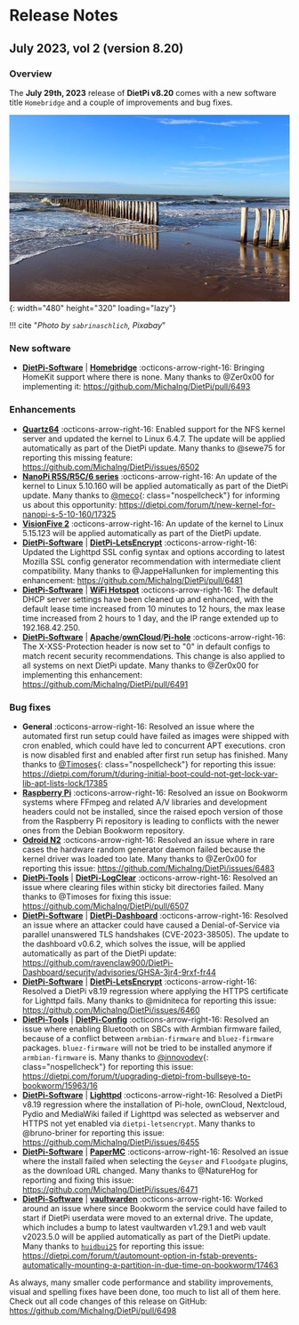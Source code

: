 # Release Notes

## July 2023, vol 2 (version 8.20)

### Overview

The **July 29th, 2023** release of **DietPi v8.20** comes with a new software title `Homebridge` and a couple of improvements and bug fixes.

![Netherlands North Sea](../assets/images/dietpi-release-v8_20.jpg){: width="480" height="320" loading="lazy"}

!!! cite "*Photo by `sabrinaschlich`, Pixabay*"

### New software

- [**DietPi-Software**](../../dietpi_tools/software_installation/#dietpi-software) | [**Homebridge**](../../software/home_automation/#homebridge) :octicons-arrow-right-16: Bringing HomeKit support where there is none. Many thanks to @Zer0x00 for implementing it: <https://github.com/MichaIng/DietPi/pull/6493>

### Enhancements

- [**Quartz64**](../../hardware/#pine64) :octicons-arrow-right-16: Enabled support for the NFS kernel server and updated the kernel to Linux 6.4.7. The update will be applied automatically as part of the DietPi update. Many thanks to @sewe75 for reporting this missing feature: <https://github.com/MichaIng/DietPi/issues/6502>
- [**NanoPi R5S/R5C/6 series**](../../hardware/#nanopi-series-friendlyelec) :octicons-arrow-right-16: An update of the kernel to Linux 5.10.160 will be applied automatically as part of the DietPi update. Many thanks to [@meco](https://dietpi.com/forum/u/meco){: class="nospellcheck"} for informing us about this opportunity: <https://dietpi.com/forum/t/new-kernel-for-nanopi-s-5-10-160/17325>
- [**VisionFive 2**](../../hardware/#starfive) :octicons-arrow-right-16: An update of the kernel to Linux 5.15.123 will be applied automatically as part of the DietPi update.
- [**DietPi-Software**](../../dietpi_tools/software_installation/#dietpi-software) | [**DietPi-LetsEncrypt**](../../software/system_security/#lets-encrypt) :octicons-arrow-right-16: Updated the Lighttpd SSL config syntax and options according to latest Mozilla SSL config generator recommendation with intermediate client compatibility. Many thanks to @JappeHallunken for implementing this enhancement: <https://github.com/MichaIng/DietPi/pull/6481>
- [**DietPi-Software**](../../dietpi_tools/software_installation/#dietpi-software) | [**WiFi Hotspot**](../../software/advanced_networking/#wifi-hotspot) :octicons-arrow-right-16: The default DHCP server settings have been cleaned up and enhanced, with the default lease time increased from 10 minutes to 12 hours, the max lease time increased from 2 hours to 1 day, and the IP range extended up to 192.168.42.250.
- [**DietPi-Software**](../../dietpi_tools/software_installation/#dietpi-software) | [**Apache**](../../software/webserver_stack/#apache)/[**ownCloud**](../../software/cloud/#owncloud)/[**Pi-hole**](../../software/dns_servers/#pi-hole) :octicons-arrow-right-16: The X-XSS-Protection header is now set to "0" in default configs to match recent security recommendations. This change is also applied to all systems on next DietPi update. Many thanks to @Zer0x00 for implementing this enhancement: <https://github.com/MichaIng/DietPi/pull/6491>

### Bug fixes

- **General** :octicons-arrow-right-16: Resolved an issue where the automated first run setup could have failed as images were shipped with cron enabled, which could have led to concurrent APT executions. cron is now disabled first and enabled after first run setup has finished. Many thanks to [@Timoses](https://dietpi.com/forum/u/Timoses){: class="nospellcheck"} for reporting this issue: <https://dietpi.com/forum/t/during-initial-boot-could-not-get-lock-var-lib-apt-lists-lock/17385>
- [**Raspberry Pi**](../../hardware/#raspberry-pi) :octicons-arrow-right-16: Resolved an issue on Bookworm systems where FFmpeg and related A/V libraries and development headers could not be installed, since the raised epoch version of those from the Raspberry Pi repository is leading to conflicts with the newer ones from the Debian Bookworm repository.
- [**Odroid N2**](../../hardware/#odroid) :octicons-arrow-right-16: Resolved an issue where in rare cases the hardware random generator daemon failed because the kernel driver was loaded too late. Many thanks to @Zer0x00 for reporting this issue: <https://github.com/MichaIng/DietPi/issues/6483>
- [**DietPi-Tools**](../../dietpi_tools/) | [**DietPi-LogClear**](../../dietpi_tools/system_maintenance/#dietpi-log-clear) :octicons-arrow-right-16: Resolved an issue where clearing files within sticky bit directories failed. Many thanks to @Timoses for fixing this issue: <https://github.com/MichaIng/DietPi/pull/6507>
- [**DietPi-Software**](../../dietpi_tools/software_installation/#dietpi-software) | [**DietPi-Dashboard**](../../software/system_stats/#dietpi-dashboard) :octicons-arrow-right-16: Resolved an issue where an attacker could have caused a Denial-of-Service via parallel unanswered TLS handshakes (CVE-2023-38505). The update to the dashboard v0.6.2, which solves the issue, will be applied automatically as part of the DietPi update: <https://github.com/ravenclaw900/DietPi-Dashboard/security/advisories/GHSA-3jr4-9rxf-fr44>
- [**DietPi-Software**](../../dietpi_tools/software_installation/#dietpi-software) | [**DietPi-LetsEncrypt**](../../software/system_security/#lets-encrypt) :octicons-arrow-right-16: Resolved a DietPi v8.19 regression where applying the HTTPS certificate for Lighttpd fails. Many thanks to @midniteca for reporting this issue: <https://github.com/MichaIng/DietPi/issues/6460>
- [**DietPi-Tools**](../../dietpi_tools/) | [**DietPi-Config**](../../dietpi_tools/system_configuration/#dietpi-config) :octicons-arrow-right-16: Resolved an issue where enabling Bluetooth on SBCs with Armbian firmware failed, because of a conflict between `armbian-firmware` and `bluez-firmware` packages. `bluez-firmware` will not be tried to be installed anymore if `armbian-firmware` is. Many thanks to [@innovodev](https://dietpi.com/forum/u/innovodev){: class="nospellcheck"} for reporting this issue: <https://dietpi.com/forum/t/upgrading-dietpi-from-bullseye-to-bookworm/15963/16>
- [**DietPi-Software**](../../dietpi_tools/software_installation/#dietpi-software) | [**Lighttpd**](../../software/webserver_stack/#lighttpd) :octicons-arrow-right-16: Resolved a DietPi v8.19 regression where the installation of Pi-hole, ownCloud, Nextcloud, Pydio and MediaWiki failed if Lighttpd was selected as webserver and HTTPS not yet enabled via `dietpi-letsencrypt`. Many thanks to @bruno-briner for reporting this issue: <https://github.com/MichaIng/DietPi/issues/6455>
- [**DietPi-Software**](../../dietpi_tools/software_installation/#dietpi-software) | [**PaperMC**](../../software/gaming/#papermc) :octicons-arrow-right-16: Resolved an issue where the install failed when selecting the `Geyser` and `Floodgate` plugins, as the download URL changed. Many thanks to @NatureHog for reporting and fixing this issue: <https://github.com/MichaIng/DietPi/issues/6471>
- [**DietPi-Software**](../../dietpi_tools/software_installation/#dietpi-software) | [**vaultwarden**](../../software/cloud/#vaultwarden) :octicons-arrow-right-16: Worked around an issue where since Bookworm the service could have failed to start if DietPi userdata were moved to an external drive. The update, which includes a bump to latest vaultwarden v1.29.1 and web vault v2023.5.0 will be applied automatically as part of the DietPi update. Many thanks to [`huidbui25`](https://dietpi.com/forum/u/huidbui25/summary) for reporting this issue: <https://dietpi.com/forum/t/automount-option-in-fstab-prevents-automatically-mounting-a-partition-in-due-time-on-bookworm/17463>

As always, many smaller code performance and stability improvements, visual and spelling fixes have been done, too much to list all of them here. Check out all code changes of this release on GitHub: <https://github.com/MichaIng/DietPi/pull/6498>
